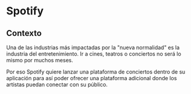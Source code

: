 # Spotify

## Contexto

Una de las industrias más impactadas por la "nueva normalidad" es la industria
del entretenimiento. Ir a cines, teatros o conciertos no será lo mismo por
muchos meses. 

Por eso Spotify quiere lanzar una plataforma de conciertos dentro de su
aplicación para así poder ofrecer una plataforma adicional donde los artistas
puedan conectar con su público.